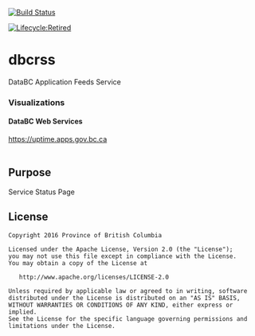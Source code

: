 [![Build Status](https://travis-ci.org/bcgov/dbcrss.svg?branch=master)](https://travis-ci.org/bcgov/dbcrss)

[![Lifecycle:Retired](https://img.shields.io/badge/Lifecycle-Retired-d45500)]([<Redirect-URL>](https://img.shields.io/badge/Lifecycle-Retired-d45500))

# dbcrss
DataBC Application Feeds Service

### Visualizations

#### DataBC Web Services
https://uptime.apps.gov.bc.ca <br/><br>

## Purpose
Service Status Page

## License

    Copyright 2016 Province of British Columbia

    Licensed under the Apache License, Version 2.0 (the "License");
    you may not use this file except in compliance with the License.
    You may obtain a copy of the License at

       http://www.apache.org/licenses/LICENSE-2.0

    Unless required by applicable law or agreed to in writing, software
    distributed under the License is distributed on an "AS IS" BASIS,
    WITHOUT WARRANTIES OR CONDITIONS OF ANY KIND, either express or implied.
    See the License for the specific language governing permissions and
    limitations under the License.
